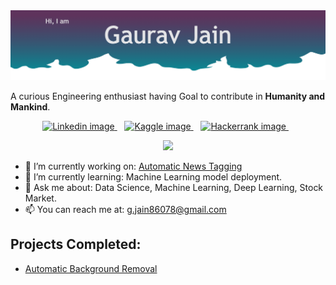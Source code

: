  <img src="https://github.com/G0rav/g0rav/blob/main/assets/Title.png" alt="Title image">
 

A curious Engineering enthusiast having Goal to contribute in **Humanity and Mankind**.

<p align='center'>
  <a href="https://www.linkedin.com/in/gaurav2022/">
    <img src="https://img.shields.io/badge/LinkedIn-0077B5?style=for-the-badge&logo=linkedin&logoColor=white" alt="Linkedin image">
  </a>&nbsp;&nbsp;
  <a href="https://www.kaggle.com/gaurav2022">
    <img src="https://img.shields.io/badge/-kaggle-blue?style=for-the-badge&logo=kaggle&logoColor=white" alt="Kaggle image">
  </a>&nbsp;&nbsp;
  <a href="https://www.hackerrank.com/g_jain86078">
    <img src="https://img.shields.io/badge/-Hackerrank-brightgreen?style=for-the-badge&logo=hackerrank&logoColor=white" alt="Hackerrank image">
  </a>&nbsp;&nbsp;
</p>

<p align='center'>
  <a href="#"><img src="https://badges.pufler.dev/visits/g0rav/g0rav"></a>
</p>

<!--
**G0rav/g0rav** is a ✨ _special_ ✨ repository because its `README.md` (this file) appears on your GitHub profile.

Here are some ideas to get you started:

- 🔭 I’m currently working on ...
- 🌱 I’m currently learning ...
- 👯 I’m looking to collaborate on ...
- 🤔 I’m looking for help with ...
- 💬 Ask me about ...
- 📫 How to reach me: ...
- 😄 Pronouns: ...
- ⚡ Fun fact: ...
-->

- 🔭 I’m currently working on:  [Automatic News Tagging](https://github.com/G0rav/Automatic_News_Tagging)
- 🌱 I’m currently learning:  Machine Learning model deployment.
- 💬 Ask me about:  Data Science, Machine Learning, Deep Learning, Stock Market.
- 📫 You can reach me at:   [g.jain86078@gmail.com](mailto:g.jain86078@gmail.com)

## Projects Completed:
- [Automatic Background Removal](https://perfect-potrait.herokuapp.com/)
